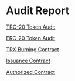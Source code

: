 # Audit Report

[TRC-20 Token Audit](https://usdd.io/SlowMistAuditReport-USDDTRC20.pdf)

[ERC-20 Token Audit](https://usdd.io/SlowMistAuditReport-USDD.pdf)

[TRX Burning Contract](https://usdd.io/MultiSigFundRaiser.pdf)

[Issuance Contract](https://usdd.io/MultiSigLocker.pdf)&#x20;

[Authorized Contract](https://usdd.io/MultiSigAuthorizer.pdf)
